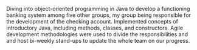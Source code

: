 Diving into object-oriented programming in Java to develop a functioning banking system among five other groups, my group being responsible for the development of the checking account. Implemented concepts of introductory Java, including methods, classes, and constructors. Agile development methodologies were used to divide the responsibilities and and host bi-weekly stand-ups to update the whole team on our progress.
